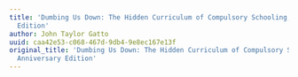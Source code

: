 ```yaml
---
title: 'Dumbing Us Down: The Hidden Curriculum of Compulsory Schooling, 10th Anniversary
  Edition'
author: John Taylor Gatto
uuid: caa42e53-c068-467d-9db4-9e8ec167e13f
original_title: 'Dumbing Us Down: The Hidden Curriculum of Compulsory Schooling, 10th
  Anniversary Edition'
---
```



